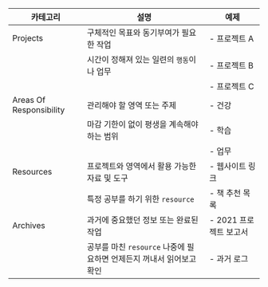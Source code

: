 

| 카테고리   | 설명                                          | 예제                  |
|------------|-----------------------------------------------|-----------------------|
| Projects   | 구체적인 목표와 동기부여가 필요한 작업     | - 프로젝트 A          |
|            | 시간이 정해져 있는 일련의 `행동`이나 업무           | - 프로젝트 B          |
|            |                                               | - 프로젝트 C          |
| Areas Of Responsibility      | 관리해야 할 영역 또는 주제                  | - 건강               |
|            | 마감 기한이 없이 평생을 계속해야 하는 범위| - 학습               |
|            |                                               | - 업무               |
| Resources  | 프로젝트와 영역에서 활용 가능한 자료 및 도구 | - 웹사이트 링크       |
|            | 특정 공부를 하기 위한 `resource`         | - 책 추천 목록        |
| Archives   | 과거에 중요했던 정보 또는 완료된 작업       | - 2021 프로젝트 보고서 |
|            | 공부를 마친 `resource` 나중에 필요하면 언제든지 꺼내서 읽어보고 확인  | - 과거 로그           |
